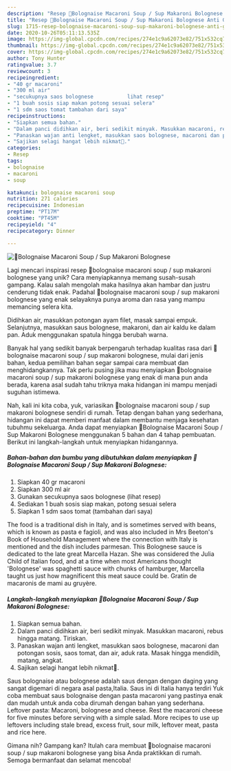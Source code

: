 ```yaml
---
description: "Resep 🌸Bolognaise Macaroni Soup / Sup Makaroni Bolognese Anti Gagal"
title: "Resep 🌸Bolognaise Macaroni Soup / Sup Makaroni Bolognese Anti Gagal"
slug: 1715-resep-bolognaise-macaroni-soup-sup-makaroni-bolognese-anti-gagal
date: 2020-10-26T05:11:13.535Z
image: https://img-global.cpcdn.com/recipes/274e1c9a62073e82/751x532cq70/🌸bolognaise-macaroni-soup-sup-makaroni-bolognese-foto-resep-utama.jpg
thumbnail: https://img-global.cpcdn.com/recipes/274e1c9a62073e82/751x532cq70/🌸bolognaise-macaroni-soup-sup-makaroni-bolognese-foto-resep-utama.jpg
cover: https://img-global.cpcdn.com/recipes/274e1c9a62073e82/751x532cq70/🌸bolognaise-macaroni-soup-sup-makaroni-bolognese-foto-resep-utama.jpg
author: Tony Hunter
ratingvalue: 3.7
reviewcount: 3
recipeingredient:
- "40 gr macaroni"
- "300 ml air"
- "secukupnya saos bolognese           lihat resep"
- "1 buah sosis siap makan potong sesuai selera"
- "1 sdm saos tomat tambahan dari saya"
recipeinstructions:
- "Siapkan semua bahan."
- "Dalam panci didihkan air, beri sedikit minyak. Masukkan macaroni, rebus hingga matang. Tiriskan."
- "Panaskan wajan anti lengket, masukkan saos bolognese, macaroni dan potongan sosis, saos tomat, dan air, aduk rata. Masak hingga mendidih, matang, angkat."
- "Sajikan selagi hangat lebih nikmat💞."
categories:
- Resep
tags:
- bolognaise
- macaroni
- soup

katakunci: bolognaise macaroni soup 
nutrition: 271 calories
recipecuisine: Indonesian
preptime: "PT17M"
cooktime: "PT45M"
recipeyield: "4"
recipecategory: Dinner

---
```



![🌸Bolognaise Macaroni Soup / Sup Makaroni Bolognese](https://img-global.cpcdn.com/recipes/274e1c9a62073e82/751x532cq70/🌸bolognaise-macaroni-soup-sup-makaroni-bolognese-foto-resep-utama.jpg)

Lagi mencari inspirasi resep 🌸bolognaise macaroni soup / sup makaroni bolognese yang unik? Cara menyiapkannya memang susah-susah gampang. Kalau salah mengolah maka hasilnya akan hambar dan justru cenderung tidak enak. Padahal 🌸bolognaise macaroni soup / sup makaroni bolognese yang enak selayaknya punya aroma dan rasa yang mampu memancing selera kita.

Didihkan air, masukkan potongan ayam filet, masak sampai empuk. Selanjutnya, masukkan saus bolognese, makaroni, dan air kaldu ke dalam pan. Aduk menggunakan spatula hingga berubah warna.

Banyak hal yang sedikit banyak berpengaruh terhadap kualitas rasa dari 🌸bolognaise macaroni soup / sup makaroni bolognese, mulai dari jenis bahan, kedua pemilihan bahan segar sampai cara membuat dan menghidangkannya. Tak perlu pusing jika mau menyiapkan 🌸bolognaise macaroni soup / sup makaroni bolognese yang enak di mana pun anda berada, karena asal sudah tahu triknya maka hidangan ini mampu menjadi suguhan istimewa.


Nah, kali ini kita coba, yuk, variasikan 🌸bolognaise macaroni soup / sup makaroni bolognese sendiri di rumah. Tetap dengan bahan yang sederhana, hidangan ini dapat memberi manfaat dalam membantu menjaga kesehatan tubuhmu sekeluarga. Anda dapat menyiapkan 🌸Bolognaise Macaroni Soup / Sup Makaroni Bolognese menggunakan 5 bahan dan 4 tahap pembuatan. Berikut ini langkah-langkah untuk menyiapkan hidangannya.

<!--inarticleads1-->

##### Bahan-bahan dan bumbu yang dibutuhkan dalam menyiapkan 🌸Bolognaise Macaroni Soup / Sup Makaroni Bolognese:

1. Siapkan 40 gr macaroni
1. Siapkan 300 ml air
1. Gunakan secukupnya saos bolognese           (lihat resep)
1. Sediakan 1 buah sosis siap makan, potong sesuai selera
1. Siapkan 1 sdm saos tomat (tambahan dari saya)


The food is a traditional dish in Italy, and is sometimes served with beans, which is known as pasta e fagioli, and was also included in Mrs Beeton&#39;s Book of Household Management where the connection with Italy is mentioned and the dish includes parmesan. This Bolognese sauce is dedicated to the late great Marcella Hazan. She was considered the Julia Child of Italian food, and at a time when most Americans thought &#39;Bolognese&#39; was spaghetti sauce with chunks of hamburger, Marcella taught us just how magnificent this meat sauce could be. Gratin de macaronis de mami au gruyère. 

<!--inarticleads2-->

##### Langkah-langkah menyiapkan 🌸Bolognaise Macaroni Soup / Sup Makaroni Bolognese:

1. Siapkan semua bahan.
1. Dalam panci didihkan air, beri sedikit minyak. Masukkan macaroni, rebus hingga matang. Tiriskan.
1. Panaskan wajan anti lengket, masukkan saos bolognese, macaroni dan potongan sosis, saos tomat, dan air, aduk rata. Masak hingga mendidih, matang, angkat.
1. Sajikan selagi hangat lebih nikmat💞.


Saus bolognaise atau bolognese adalah saus dengan dengan daging yang sangat digemari di negara asal pasta,Italia. Saus ini di Italia hanya terdiri Yuk coba membuat saus bolognaise dengan pasta macaroni yang pastinya enak dan mudah untuk anda coba dirumah dengan bahan yang sederhana. Leftover pasta: Macaroni, bolognese and cheese. Rest the macaroni cheese for five minutes before serving with a simple salad. More recipes to use up leftovers including stale bread, excess fruit, sour milk, leftover meat, pasta and rice here. 

Gimana nih? Gampang kan? Itulah cara membuat 🌸bolognaise macaroni soup / sup makaroni bolognese yang bisa Anda praktikkan di rumah. Semoga bermanfaat dan selamat mencoba!
